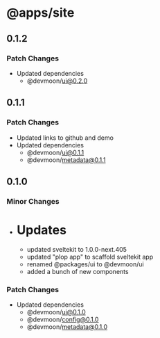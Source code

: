 # @apps/site

## 0.1.2

### Patch Changes

- Updated dependencies
  - @devmoon/ui@0.2.0

## 0.1.1

### Patch Changes

- Updated links to github and demo
- Updated dependencies
  - @devmoon/ui@0.1.1
  - @devmoon/metadata@0.1.1

## 0.1.0

### Minor Changes

- # Updates
  - updated sveltekit to 1.0.0-next.405
  - updated "plop app" to scaffold sveltekit app
  - renamed @packages/ui to @devmoon/ui
  - added a bunch of new components

### Patch Changes

- Updated dependencies
  - @devmoon/ui@0.1.0
  - @devmoon/config@0.1.0
  - @devmoon/metadata@0.1.0
